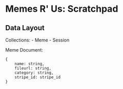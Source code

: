 Memes R' Us: Scratchpad
==================================================================

Data Layout
------------------------------------------------------------------

Collections:
    - Meme
    - Session

Meme Document:

    {
        name: string,
        fileurl: string,
        category: string,
        stripe_id: stripe_id
    }